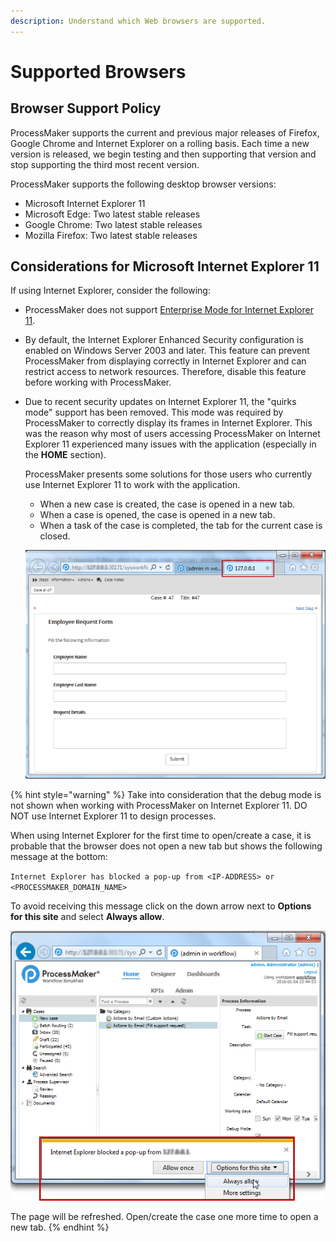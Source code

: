 ```yaml
---
description: Understand which Web browsers are supported.
---
```


# Supported Browsers

## Browser Support Policy

ProcessMaker supports the current and previous major releases of Firefox, Google Chrome and Internet Explorer on a rolling basis. Each time a new version is released, we begin testing and then supporting that version and stop supporting the third most recent version.

 ProcessMaker supports the following desktop browser versions:

* Microsoft Internet Explorer 11
* Microsoft Edge:  Two latest stable releases
* Google Chrome:  Two latest stable releases
* Mozilla Firefox:  Two latest stable releases

## Considerations for Microsoft Internet Explorer 11

If using Internet Explorer, consider the following:

* ProcessMaker does not support [Enterprise Mode for Internet Explorer 11](https://docs.microsoft.com/en-us/internet-explorer/ie11-deploy-guide/enterprise-mode-overview-for-ie11).
* By default, the Internet Explorer Enhanced Security configuration is enabled on Windows Server 2003 and later. This feature can prevent ProcessMaker from displaying correctly in Internet Explorer and can restrict access to network resources. Therefore, disable this feature before working with ProcessMaker.
* Due to recent security updates on Internet Explorer 11, the "quirks mode" support has been removed. This mode was required by ProcessMaker to correctly display its frames in Internet Explorer. This was the reason why most of users accessing ProcessMaker on Internet Explorer 11 experienced many issues with the application \(especially in the **HOME** section\).

  ProcessMaker presents some solutions for those users who currently use Internet Explorer 11 to work with the application.

  * When a new case is created, the case is opened in a new tab.
  * When a case is opened, the case is opened in a new tab.
  * When a task of the case is completed, the tab for the current case is closed.

  ![](../../.gitbook/assets/processmaker3_internetexplorer11_newtab.png) 

{% hint style="warning" %}
Take into consideration that the debug mode is not shown when working with ProcessMaker on Internet Explorer 11. DO NOT use Internet Explorer 11 to design processes.

When using Internet Explorer for the first time to open/create a case, it is probable that the browser does not open a new tab but shows the following message at the bottom:

`Internet Explorer has blocked a pop-up from <IP-ADDRESS> or <PROCESSMAKER_DOMAIN_NAME>`

To avoid receiving this message click on the down arrow next to **Options for this site** and select **Always allow**.

![](../../.gitbook/assets/processmaker3_internetexplorer11_blockpopup.png) 

The page will be refreshed. Open/create the case one more time to open a new tab.
{% endhint %}

